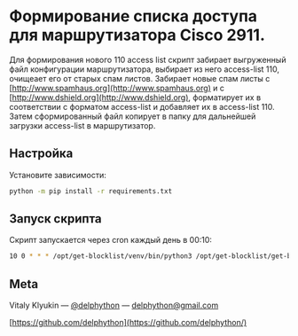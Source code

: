 # Формирование списка доступа для маршрутизатора Cisco 2911.

Для формирования нового 110 access list скрипт забирает выгруженный файл конфигурации маршрутизатора, выбирает из него access-list 110,
очищеает его от старых спам листов. Забирает новые спам листы с [http://www.spamhaus.org](http://www.spamhaus.org) и с
[http://www.dshield.org](http://www.dshield.org), форматирует их в соответствии с форматом access-list и добавляет их в access-list 110.
Затем сформированный файл копирует в папку для дальнейшей загрузки access-list в маршрутизатор. 

## Настройка

Установите зависимости:
```bash
python -m pip install -r requirements.txt
```
## Запуск скрипта

Скрипт запускается через cron каждый день в 00:10:

```bash
10 0 * * * /opt/get-blocklist/venv/bin/python3 /opt/get-blocklist/get-blocklist.py >> /var/log/get-blocklist.log 2>&1
```

## Meta

Vitaly Klyukin — [@delphython](https://t.me/delphython) — [delphython@gmail.com](mailto:delphython@gmail.com)

[https://github.com/delphython](https://github.com/delphython/)
